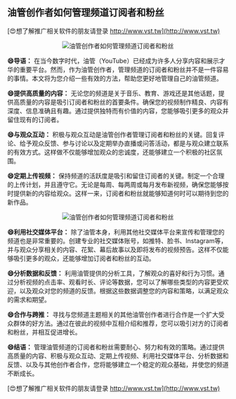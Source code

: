 ## **油管创作者如何管理频道订阅者和粉丝**

[😍想了解推广相关软件的朋友请登录 http://www.vst.tw](http://www.vst.tw)

 <center><img src="https://vst.tw/MP4/tuiguang/png/7.png" alt="油管创作者如何管理频道订阅者和粉丝"></center>

**😄导语：**
在当今数字时代，油管（YouTube）已经成为许多人分享内容和展示才华的重要平台。然而，作为油管创作者，管理频道的订阅者和粉丝并不是一件容易的事情。本文将为您介绍一些有效的方法，帮助您更好地管理自己的油管频道。

**😄提供高质量的内容：**
无论您的频道是关于音乐、教育、游戏还是其他话题，提供高质量的内容是吸引订阅者和粉丝的首要条件。确保您的视频制作精良、内容有深度、信息准确且有趣。通过提供独特而有价值的内容，您能够吸引更多的观众并留住现有的订阅者。

**😄与观众互动：**
积极与观众互动是油管创作者管理订阅者和粉丝的关键。回复评论、给予观众反馈、参与讨论以及定期举办直播或问答活动，都是与观众建立联系的有效方式。这样做不仅能够增加观众的忠诚度，还能够建立一个积极的社区氛围。

**😄定期上传视频：**
保持频道的活跃度是吸引和留住订阅者的关键。制定一个合理的上传计划，并且遵守它。无论是每周、每两周或每月发布新视频，确保您能够按时提供新的内容给观众。这样一来，订阅者和粉丝就能够知道何时可以期待到您的新作品。

 <center><img src="https://vst.tw/MP4/tuiguang/png/4.png" alt="油管创作者如何管理频道订阅者和粉丝"></center>

**😄利用社交媒体平台：**
除了油管本身，利用其他社交媒体平台来宣传和管理您的频道也是非常重要的。创建专业的社交媒体账号，如推特、脸书、Instagram等，并与观众分享相关的内容、花絮、幕后故事以及即将发布的视频预告。这样不仅能够吸引更多的观众，还能够增加订阅者和粉丝的互动。

**😄分析数据和反馈：**
利用油管提供的分析工具，了解观众的喜好和行为习惯。通过分析视频的点击率、观看时长、评论等数据，您可以了解哪些类型的内容更受欢迎，以及观众对您的频道的反馈。根据这些数据调整您的内容和策略，以满足观众的需求和期望。

**😄合作与跨推：**
寻找与您频道主题相关的其他油管创作者进行合作是一个扩大受众群体的好方法。通过在彼此的视频中互相介绍和推荐，您可以吸引对方的订阅者和粉丝，并相互促进增长。

**😄结语：**
管理油管频道的订阅者和粉丝需要耐心、努力和有效的策略。通过提供高质量的内容、积极与观众互动、定期上传视频、利用社交媒体平台、分析数据和反馈、以及与其他创作者合作，您将能够建立一个稳定的观众基础，并使您的频道不断成长。

[😍想了解推广相关软件的朋友请登录 http://www.vst.tw](http://www.vst.tw)



